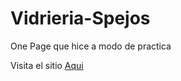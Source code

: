 # Vidrieria-Spejos
One Page que hice a modo de practica

Visita el sitio [Aqui](https://istvian.github.io/Vidrieria-Spejos/)
